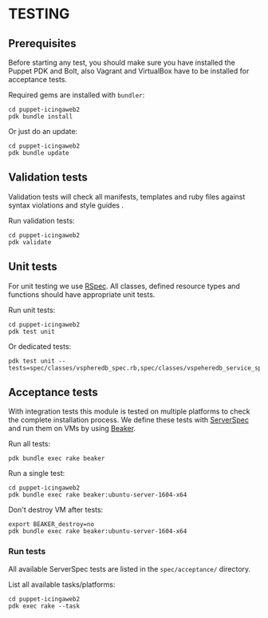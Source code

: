 # TESTING

## Prerequisites
Before starting any test, you should make sure you have installed the Puppet PDK and Bolt,
also Vagrant and VirtualBox have to be installed for acceptance tests.

Required gems are installed with `bundler`:
```
cd puppet-icingaweb2
pdk bundle install
```

Or just do an update:
```
cd puppet-icingaweb2
pdk bundle update
```

## Validation tests
Validation tests will check all manifests, templates and ruby files against syntax violations and style guides .

Run validation tests:
```
cd puppet-icingaweb2
pdk validate
```

## Unit tests
For unit testing we use [RSpec]. All classes, defined resource types and functions should have appropriate unit tests.

Run unit tests:
```
cd puppet-icingaweb2
pdk test unit
```

Or dedicated tests:
```
pdk test unit --tests=spec/classes/vspheredb_spec.rb,spec/classes/vspeheredb_service_spec.rb
```

## Acceptance tests
With integration tests this module is tested on multiple platforms to check the complete installation process. We define
these tests with [ServerSpec] and run them on VMs by using [Beaker].

Run all tests:
```
pdk bundle exec rake beaker
```

Run a single test:
```
cd puppet-icingaweb2
pdk bundle exec rake beaker:ubuntu-server-1604-x64
```

Don't destroy VM after tests:
```
export BEAKER_destroy=no
pdk bundle exec rake beaker:ubuntu-server-1604-x64
```

### Run tests
All available ServerSpec tests are listed in the `spec/acceptance/` directory.

List all available tasks/platforms:
```
cd puppet-icingaweb2
pdk exec rake --task
```

[puppet-lint]: http://puppet-lint.com/
[RSpec]: http://rspec-puppet.com/
[Serverspec]: http://serverspec.org/
[Beaker]: https://github.com/puppetlabs/beaker
